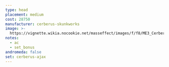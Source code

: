 ```yaml
---
type: head
placement: medium
cost: 28750
manufacturer: cerberus-skunkworks
image: >-
  https://vignette.wikia.nocookie.net/masseffect/images/f/f8/ME3_Cerberus_Ajax_Armor.png/revision/latest?cb=20121123062420
notes:
  - ac
  - set_bonus
andromeda: false
set: cerberus-ajax
---
```

